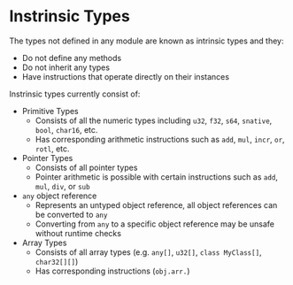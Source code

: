 # Instrinsic Types

The types not defined in any module are known as intrinsic types and they:
- Do not define any methods
- Do not inherit any types
- Have instructions that operate directly on their instances

Instrinsic types currently consist of:
- Primitive Types
  * Consists of all the numeric types including `u32`, `f32`, `s64`, `snative`, `bool`, `char16`, etc.
  * Has corresponding arithmetic instructions such as `add`, `mul`, `incr`, `or`, `rotl`, etc.
- Pointer Types
  * Consists of all pointer types
  * Pointer arithmetic is possible with certain instructions such as `add`, `mul`, `div`, or `sub`
- `any` object reference
  * Represents an untyped object reference, all object references can be converted to `any`
  * Converting from `any` to a specific object reference may be unsafe without runtime checks
- Array Types
  * Consists of all array types (e.g. `any[]`, `u32[]`, `class MyClass[]`, `char32[][]`)
  * Has corresponding instructions (`obj.arr.`)
